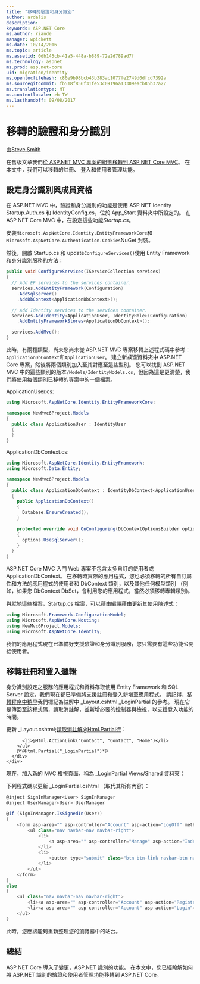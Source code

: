 ```yaml
---
title: "移轉的驗證和身分識別"
author: ardalis
description: 
keywords: ASP.NET Core
ms.author: riande
manager: wpickett
ms.date: 10/14/2016
ms.topic: article
ms.assetid: 0db145cb-41a5-448a-b889-72e2d789ad7f
ms.technology: aspnet
ms.prod: asp.net-core
uid: migration/identity
ms.openlocfilehash: c86e9b98bcb43b383ac1077fe2749d0dfcd7392a
ms.sourcegitcommit: fb518f856f31fe53c09196a13309eacb85b37a22
ms.translationtype: MT
ms.contentlocale: zh-TW
ms.lasthandoff: 09/08/2017
---
```

# <a name="migrating-authentication-and-identity"></a>移轉的驗證和身分識別

<a name=migration-identity></a>

由[Steve Smith](http://ardalis.com)

在舊版文章我們[從 ASP.NET MVC 專案的組態移轉到 ASP.NET Core MVC](configuration.md)。 在本文中，我們可以移轉的註冊、 登入和使用者管理功能。

## <a name="configure-identity-and-membership"></a>設定身分識別與成員資格

在 ASP.NET MVC 中，驗證和身分識別的功能是使用 ASP.NET Identity Startup.Auth.cs 和 IdentityConfig.cs，位於 App_Start 資料夾中所設定的。 在 ASP.NET Core MVC 中，在設定這些功能*Startup.cs*。

安裝`Microsoft.AspNetCore.Identity.EntityFrameworkCore`和`Microsoft.AspNetCore.Authentication.Cookies`NuGet 封裝。

然後，開啟 Startup.cs 和 update`ConfigureServices()`使用 Entity Framework 和身分識別服務的方法：

```csharp
public void ConfigureServices(IServiceCollection services)
{
  // Add EF services to the services container.
  services.AddEntityFramework(Configuration)
    .AddSqlServer()
    .AddDbContext<ApplicationDbContext>();

  // Add Identity services to the services container.
  services.AddIdentity<ApplicationUser, IdentityRole>(Configuration)
    .AddEntityFrameworkStores<ApplicationDbContext>();

  services.AddMvc();
}
```

此時，有兩種類型，尚未您尚未從 ASP.NET MVC 專案移轉上述程式碼中參考：`ApplicationDbContext`和`ApplicationUser`。 建立新*模型*資料夾中 ASP.NET Core 專案，然後將兩個類別加入至其對應至這些型別。 您可以找到 ASP.NET MVC 中的這些類別的版本`/Models/IdentityModels.cs`，但因為這是更清楚，我們將使用每個類別已移轉的專案中的一個檔案。

ApplicationUser.cs:

<!-- literal_block {"ids": [], "names": [], "highlight_args": {}, "backrefs": [], "dupnames": [], "linenos": false, "classes": [], "xml:space": "preserve", "language": "c#"} -->

```csharp
using Microsoft.AspNetCore.Identity.EntityFrameworkCore;

namespace NewMvc6Project.Models
{
  public class ApplicationUser : IdentityUser
  {
  }
}
```

ApplicationDbContext.cs:

```csharp
using Microsoft.AspNetCore.Identity.EntityFramework;
using Microsoft.Data.Entity;

namespace NewMvc6Project.Models
{
  public class ApplicationDbContext : IdentityDbContext<ApplicationUser>
  {
    public ApplicationDbContext()
    {
      Database.EnsureCreated();
    }

    protected override void OnConfiguring(DbContextOptionsBuilder options)
    {
      options.UseSqlServer();
    }
  }
}
```

ASP.NET Core MVC 入門 Web 專案不包含太多自訂的使用者或 ApplicationDbContext。 在移轉時實際的應用程式，您也必須移轉的所有自訂屬性和方法的應用程式的使用者和 DbContext 類別，以及其他任何模型類別 （例如，如果您 DbContext DbSet，會利用您的應用程式<Album>，當然必須移轉專輯類別)。

與就地這些檔案，Startup.cs 檔案，可以藉由編譯藉由更新其使用陳述式：

<!-- literal_block {"ids": [], "names": [], "highlight_args": {}, "backrefs": [], "dupnames": [], "linenos": false, "classes": [], "xml:space": "preserve", "language": "c#"} -->

```csharp
using Microsoft.Framework.ConfigurationModel;
using Microsoft.AspNetCore.Hosting;
using NewMvc6Project.Models;
using Microsoft.AspNetCore.Identity;
```

我們的應用程式現在已準備好支援驗證和身分識別服務，您只需要有這些功能公開給使用者。

## <a name="migrate-registration-and-login-logic"></a>移轉註冊和登入邏輯

身分識別設定之服務的應用程式和資料存取使用 Entity Framework 和 SQL Server 設定，我們現在都已準備將支援註冊和登入新增至應用程式。 請記得，[移轉程序中稍早](mvc.md#migrate-layout-file)我們標記為註解中 _Layout.cshtml _LoginPartial 的參考。 現在它是傳回至該程式碼，請取消註解，並新增必要的控制器與檢視，以支援登入功能的時間。

更新 _Layout.cshtml;請取消註解@Html.Partial行：

<!-- literal_block {"ids": [], "names": [], "highlight_args": {}, "backrefs": [], "dupnames": [], "linenos": false, "classes": [], "xml:space": "preserve", "language": "none"} -->

```none
      <li>@Html.ActionLink("Contact", "Contact", "Home")</li>
    </ul>
    @*@Html.Partial("_LoginPartial")*@
  </div>
</div>
```

現在，加入新的 MVC 檢視頁面，稱為 _LoginPartial Views/Shared 資料夾：

下列程式碼以更新 _LoginPartial.cshtml （取代其所有內容）：

<!-- literal_block {"ids": [], "names": [], "highlight_args": {}, "backrefs": [], "dupnames": [], "linenos": false, "classes": [], "xml:space": "preserve", "language": "c#"} -->

```csharp
@inject SignInManager<User> SignInManager
@inject UserManager<User> UserManager

@if (SignInManager.IsSignedIn(User))
{
    <form asp-area="" asp-controller="Account" asp-action="LogOff" method="post" id="logoutForm" class="navbar-right">
        <ul class="nav navbar-nav navbar-right">
            <li>
                <a asp-area="" asp-controller="Manage" asp-action="Index" title="Manage">Hello @UserManager.GetUserName(User)!</a>
            </li>
            <li>
                <button type="submit" class="btn btn-link navbar-btn navbar-link">Log off</button>
            </li>
        </ul>
    </form>
}
else
{
    <ul class="nav navbar-nav navbar-right">
        <li><a asp-area="" asp-controller="Account" asp-action="Register">Register</a></li>
        <li><a asp-area="" asp-controller="Account" asp-action="Login">Log in</a></li>
    </ul>
}
```

此時，您應該能夠重新整理您的瀏覽器中的站台。

## <a name="summary"></a>總結

ASP.NET Core 導入了變更，ASP.NET 識別的功能。 在本文中，您已經瞭解如何將 ASP.NET 識別的驗證和使用者管理功能移轉到 ASP.NET Core。
